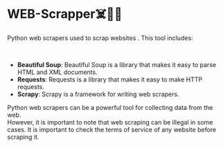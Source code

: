 # WEB-Scrapper☠️🥷🥷
<p>Python web scrapers used to scrap websites . This tool includes:</p><br>
<ul>
  <li><strong>Beautiful Soup</strong>: Beautiful Soup is a library that makes it easy to parse HTML and XML documents.<br></li>
  <li><strong>Requests</strong>: Requests is a library that makes it easy to make HTTP requests.<br></li>
  <li><strong>Scrapy</strong>: Scrapy is a framework for writing web scrapers.<br></ul></li>
<p>Python web scrapers can be a powerful tool for collecting data from the web.<br> However, it is important to note that web scraping can be illegal in some cases. It is important to check the terms of service of any website before scraping it.</p>
